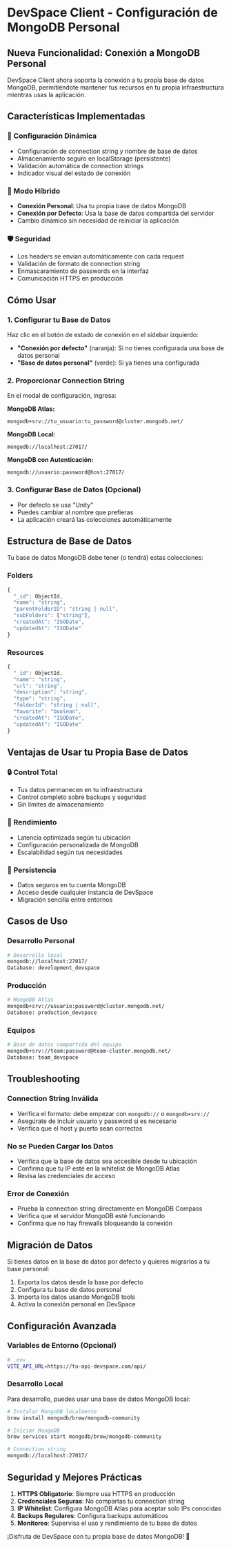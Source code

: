 # DevSpace Client - Configuración de MongoDB Personal

## Nueva Funcionalidad: Conexión a MongoDB Personal

DevSpace Client ahora soporta la conexión a tu propia base de datos MongoDB, permitiéndote mantener tus recursos en tu propia infraestructura mientras usas la aplicación.

## Características Implementadas

### 🔧 Configuración Dinámica
- Configuración de connection string y nombre de base de datos
- Almacenamiento seguro en localStorage (persistente)
- Validación automática de connection strings
- Indicador visual del estado de conexión

### 🔄 Modo Híbrido
- **Conexión Personal**: Usa tu propia base de datos MongoDB
- **Conexión por Defecto**: Usa la base de datos compartida del servidor
- Cambio dinámico sin necesidad de reiniciar la aplicación

### 🛡️ Seguridad
- Los headers se envían automáticamente con cada request
- Validación de formato de connection string
- Enmascaramiento de passwords en la interfaz
- Comunicación HTTPS en producción

## Cómo Usar

### 1. Configurar tu Base de Datos

Haz clic en el botón de estado de conexión en el sidebar izquierdo:
- **"Conexión por defecto"** (naranja): Si no tienes configurada una base de datos personal
- **"Base de datos personal"** (verde): Si ya tienes una configurada

### 2. Proporcionar Connection String

En el modal de configuración, ingresa:

**MongoDB Atlas:**
```
mongodb+srv://tu_usuario:tu_password@cluster.mongodb.net/
```

**MongoDB Local:**
```
mongodb://localhost:27017/
```

**MongoDB con Autenticación:**
```
mongodb://usuario:password@host:27017/
```

### 3. Configurar Base de Datos (Opcional)

- Por defecto se usa "Unity"
- Puedes cambiar al nombre que prefieras
- La aplicación creará las colecciones automáticamente

## Estructura de Base de Datos

Tu base de datos MongoDB debe tener (o tendrá) estas colecciones:

### Folders
```javascript
{
  "_id": ObjectId,
  "name": "string",
  "parentFolderID": "string | null",
  "subFolders": ["string"],
  "createdAt": "ISODate",
  "updatedAt": "ISODate"
}
```

### Resources
```javascript
{
  "_id": ObjectId,
  "name": "string",
  "url": "string",
  "description": "string",
  "type": "string",
  "folderId": "string | null",
  "favorite": "boolean",
  "createdAt": "ISODate",
  "updatedAt": "ISODate"
}
```

## Ventajas de Usar tu Propia Base de Datos

### 🔒 **Control Total**
- Tus datos permanecen en tu infraestructura
- Control completo sobre backups y seguridad
- Sin límites de almacenamiento

### 🚀 **Rendimiento**
- Latencia optimizada según tu ubicación
- Configuración personalizada de MongoDB
- Escalabilidad según tus necesidades

### 💾 **Persistencia**
- Datos seguros en tu cuenta MongoDB
- Acceso desde cualquier instancia de DevSpace
- Migración sencilla entre entornos

## Casos de Uso

### Desarrollo Personal
```bash
# Desarrollo local
mongodb://localhost:27017/
Database: development_devspace
```

### Producción
```bash
# MongoDB Atlas
mongodb+srv://usuario:password@cluster.mongodb.net/
Database: production_devspace
```

### Equipos
```bash
# Base de datos compartida del equipo
mongodb+srv://team:password@team-cluster.mongodb.net/
Database: team_devspace
```

## Troubleshooting

### Connection String Inválida
- Verifica el formato: debe empezar con `mongodb://` o `mongodb+srv://`
- Asegúrate de incluir usuario y password si es necesario
- Verifica que el host y puerto sean correctos

### No se Pueden Cargar los Datos
- Verifica que la base de datos sea accesible desde tu ubicación
- Confirma que tu IP esté en la whitelist de MongoDB Atlas
- Revisa las credenciales de acceso

### Error de Conexión
- Prueba la connection string directamente en MongoDB Compass
- Verifica que el servidor MongoDB esté funcionando
- Confirma que no hay firewalls bloqueando la conexión

## Migración de Datos

Si tienes datos en la base de datos por defecto y quieres migrarlos a tu base personal:

1. Exporta los datos desde la base por defecto
2. Configura tu base de datos personal
3. Importa los datos usando MongoDB tools
4. Activa la conexión personal en DevSpace

## Configuración Avanzada

### Variables de Entorno (Opcional)
```bash
# .env
VITE_API_URL=https://tu-api-devspace.com/api/
```

### Desarrollo Local
Para desarrollo, puedes usar una base de datos MongoDB local:
```bash
# Instalar MongoDB localmente
brew install mongodb/brew/mongodb-community

# Iniciar MongoDB
brew services start mongodb/brew/mongodb-community

# Connection string
mongodb://localhost:27017/
```

## Seguridad y Mejores Prácticas

1. **HTTPS Obligatorio**: Siempre usa HTTPS en producción
2. **Credenciales Seguras**: No compartas tu connection string
3. **IP Whitelist**: Configura MongoDB Atlas para aceptar solo IPs conocidas
4. **Backups Regulares**: Configura backups automáticos
5. **Monitoreo**: Supervisa el uso y rendimiento de tu base de datos

¡Disfruta de DevSpace con tu propia base de datos MongoDB! 🚀
